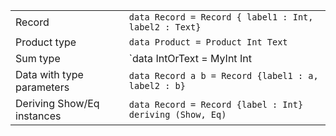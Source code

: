 |                      |                                                       |
| -------------------- | ----------------------------------------------------- |
| Record | `data Record = Record { label1 : Int, label2 : Text}` |
| Product type | `data Product = Product Int Text` |
| Sum type | `data IntOrText = MyInt Int | MyText Text` |
| Data with type parameters | `data Record a b = Record {label1 : a, label2 : b}` |
| Deriving Show/Eq instances | `data Record = Record {label : Int} deriving (Show, Eq)` |
